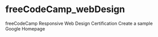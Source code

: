 # freeCodeCamp_webDesign
freeCodeCamp Responsive Web Design Certification
Create a sample Google Homepage
